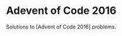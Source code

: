 # Adevent of Code 2016

Solutions to [Advent of Code 2016] problems.

[aoc]: http://adventofcode.com/2016
